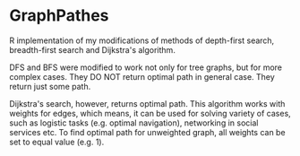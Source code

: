 # GraphPathes

R implementation of my modifications of methods of depth-first search, breadth-first search and Dijkstra's algorithm.

DFS and BFS were modified to work not only for tree graphs, but for more complex cases. They DO NOT return optimal path in general case. They return just some path.

Dijkstra's search, however, returns optimal path. This algorithm works with weights for edges, which means, it can be used for solving variety of cases, such as logistic tasks (e.g. optimal navigation), networking in social services etc.
To find optimal path for unweighted graph, all weights can be set to equal value (e.g. 1).

